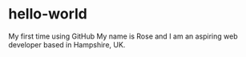 # hello-world
My first time using GitHub
My name is Rose and I am an aspiring web developer based in Hampshire, UK.
